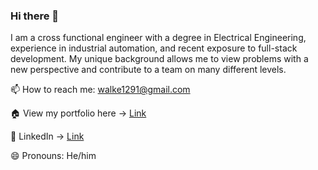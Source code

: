 ### Hi there 👋

I am a cross functional engineer with a degree in Electrical Engineering, experience in industrial automation, and recent exposure to full-stack development. My unique background allows me to view problems with a new perspective and contribute to a team on many different levels.

📫 How to reach me: walke1291@gmail.com

🏠 View my portfolio here -> [Link](https://calebkw91.github.io/ResponsivePortfolio/)

🏢 LinkedIn -> [Link](https://www.linkedin.com/in/caleb-walker-189a4988/)

😄 Pronouns: He/him
 
<!--
**calebkw91/calebkw91** is a ✨ _special_ ✨ repository because its `README.md` (this file) appears on your GitHub profile.

Here are some ideas to get you started:

- 🔭 I’m currently working on ...
- 🌱 I’m currently learning ...
- 👯 I’m looking to collaborate on ...
- 🤔 I’m looking for help with ...
- 💬 Ask me about ...
- 📫 How to reach me: ...
- 😄 Pronouns: ...
- ⚡ Fun fact: ...
-->
